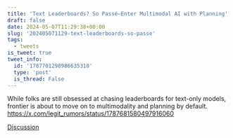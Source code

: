 ```yaml
---
title: 'Text Leaderboards? So Passé—Enter Multimodal AI with Planning'
draft: false
date: 2024-05-07T11:29:38+00:00
slug: '202405071129-text-leaderboards-so-passe'
tags:
  - tweets
is_tweet: true
tweet_info:
  id: '1787701298986635310'
  type: 'post'
  is_thread: False
---
```




While folks are still obsessed at chasing leaderboards for text-only models, frontier is about to move on to multimodality and planning by default. <https://x.com/legit_rumors/status/1787681580497916060>

[Discussion](https://x.com/sytelus/status/1787701298986635310)
